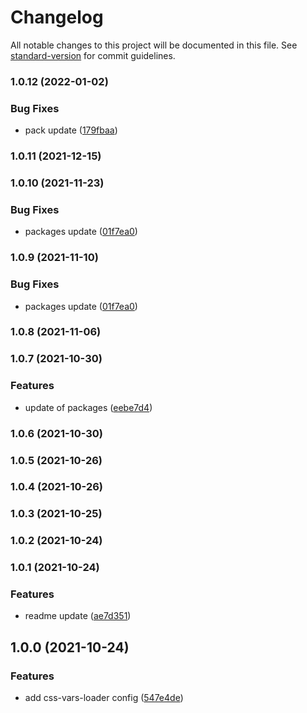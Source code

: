 # Changelog

All notable changes to this project will be documented in this file. See [standard-version](https://github.com/conventional-changelog/standard-version) for commit guidelines.

### 1.0.12 (2022-01-02)


### Bug Fixes

* pack update ([179fbaa](https://github.com/stijnvanhulle/css-vars-loader/commit/179fbaa9fe17c2b10deedeadcf3c732942b22fec))

### 1.0.11 (2021-12-15)

### 1.0.10 (2021-11-23)


### Bug Fixes

* packages update ([01f7ea0](https://github.com/stijnvanhulle/css-vars-loader/commit/01f7ea0f716a9da13edd8bbd46ed643b15fc7dcf))

### 1.0.9 (2021-11-10)


### Bug Fixes

* packages update ([01f7ea0](https://github.com/stijnvanhulle/css-vars-loader/commit/01f7ea0f716a9da13edd8bbd46ed643b15fc7dcf))

### 1.0.8 (2021-11-06)

### 1.0.7 (2021-10-30)


### Features

* update of packages ([eebe7d4](https://github.com/stijnvanhulle/css-vars-loader/commit/eebe7d43e6a0361ad9b7cce9b860e9b972a7f315))

### 1.0.6 (2021-10-30)

### 1.0.5 (2021-10-26)

### 1.0.4 (2021-10-26)

### 1.0.3 (2021-10-25)

### 1.0.2 (2021-10-24)

### 1.0.1 (2021-10-24)


### Features

* readme update ([ae7d351](https://github.com/stijnvanhulle/css-vars-loader/commit/ae7d35136ed909e26a28b0466278b0b28a85c8be))

## 1.0.0 (2021-10-24)

### Features

* add css-vars-loader config ([547e4de](https://github.com/stijnvanhulle/css-vars-loader/commit/547e4de66d4bae4173facf4644a7336e8320e76d))
